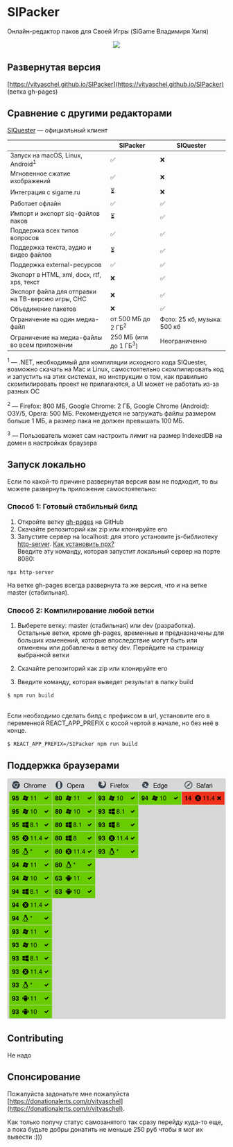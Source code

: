 # SIPacker

Онлайн-редактор паков для Своей Игры (SiGame Владимиря Хиля)

<p align="center">
  <img src="https://user-images.githubusercontent.com/59040542/137257961-73f0aceb-19c9-4e1f-a3fe-80204f145f2d.png" />
</p>

## Развернутая версия

[https://vityaschel.github.io/SIPacker](https://vityaschel.github.io/SIPacker) (ветка gh-pages)

## Сравнение с другими редакторами

<!-- ✅ ❌ ⏳ -->

[SIQuester](https://vladimirkhil.com/si/siquester) — официальный клиент

&nbsp;|SIPacker|SIQuester
---|---|---
Запуск на macOS, Linux, Android<sup>1</sup>|✅|❌
Мгновенное сжатие изображений|✅|❌
Интеграция с sigame.ru|⏳|❌
Работает офлайн|✅|✅
Импорт и экспорт siq-файлов паков|⏳|✅
Поддержка всех типов вопросов|✅|✅
Поддержка текста, аудио и видео файлов|⏳|✅
Поддержка external-ресурсов|✅|✅
Экспорт в HTML, xml, docx, rtf, xps, текст|❌|✅
Экспорт файла для отправки на ТВ-версию игры, СНС|❌|✅
Объединение пакетов|❌|✅
Ограничение на один медиа-файл|от 500 МБ до 2 ГБ<sup>2</sup>|Фото: 25 кб, музыка: 500 кб
Ограничение на медиа-файлы во всем приложении|250 МБ (или до 1 ГБ<sup>3</sup>)|Неограниченно


<sup>1</sup> — .NET, необходимый для компиляции исходного кода SIQuester, возможно скачать на Mac и Linux, самостоятельно скомпилировать код и запустить на этих системах, но инструкции о том, как правильно скомпилировать проект не прилагаются, а UI может не работать из-за разных ОС

<sup>2</sup> — Firefox: 800 МБ, Google Chrome: 2 ГБ, Google Chrome (Android): ОЗУ/5, Opera: 500 МБ. Рекомендуется не загружать файлы размером больше 1 МБ, а размер пака не должен превышать 100 МБ.

<sup>3</sup> — Пользователь может сам настроить лимит на размер IndexedDB на домен в настройках браузера

## Запуск локально

Если по какой-то причине развернутая версия вам не подходит, то вы можете развернуть приложение самостоятельно:

### Способ 1: Готовый стабильный билд

1. Откройте ветку [gh-pages](https://github.com/VityaSchel/SIPacker/tree/gh-pages) на GitHub
2. Скачайте репозиторий как zip или клонируйте его
3. Запустите сервер на localhost: для этого установите js-библиотеку [http-server](https://www.npmjs.com/package/http-server). [Как установить npx?](https://www.npmjs.com/package/npx)
\
Введите эту команду, которая запустит локальный сервер на порте 8080:
```
npx http-server
```
На ветке gh-pages всегда развернута та же версия, что и на ветке master (стабильная).

### Способ 2: Компилирование любой ветки

1. Выберете ветку: master (стабильная) или dev (разработка). Остальные ветки, кроме gh-pages, временные и предназначены для больших изменений, которые впоследствие могут быть или отменены или добавлены в ветку dev. Перейдите на страницу выбранной ветки

2. Скачайте репозиторий как zip или клонируйте его

3. Введите команду, которая выведет результат в папку build
```
$ npm run build
```
\
Если необходимо сделать билд с префиксом в url, установите его в переменной REACT_APP_PREFIX с косой чертой в начале, но без неё в конце.
```
$ REACT_APP_PREFIX=/SIPacker npm run build
```

## Поддержка браузерами

![Поддержка браузерами](./.github/README/compatibility-table.svg)

## Contributing

Не надо

## Спонсирование

Пожалуйста задонатьте мне пожалуйста [https://donationalerts.com/r/vityaschel](https://donationalerts.com/r/vityaschel).

Как только получу статус самозанятого так сразу перейду куда-то еще, а пока будьте добры донатить не меньше 250 руб чтобы я мог их вывести :)))